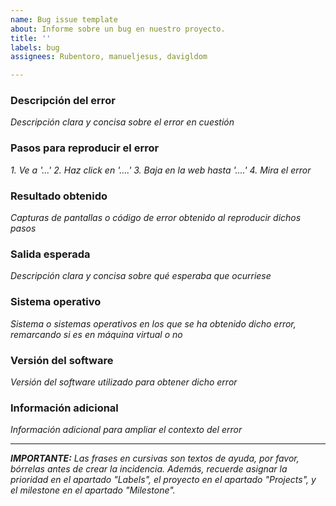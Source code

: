 ```yaml
---
name: Bug issue template
about: Informe sobre un bug en nuestro proyecto.
title: ''
labels: bug
assignees: Rubentoro, manueljesus, davigldom

---
```


### Descripción del error
_Descripción clara y concisa sobre el error en cuestión_

### Pasos para reproducir el error
_1. Ve a '...'_
_2. Haz click en '....'_
_3. Baja en la web hasta '....'_
_4. Mira el error_

### Resultado obtenido
_Capturas de pantallas o código de error obtenido al reproducir dichos pasos_

### Salida esperada
_Descripción clara y concisa sobre qué esperaba que ocurriese_

### Sistema operativo
_Sistema o sistemas operativos en los que se ha obtenido dicho error, remarcando si es en máquina virtual o no_

### Versión del software
_Versión del software utilizado para obtener dicho error_

### Información adicional
_Información adicional para ampliar el contexto del error_

---

_**IMPORTANTE:** Las frases en cursivas son textos de ayuda, por favor, bórrelas antes de crear la incidencia. Además, recuerde asignar la prioridad en el apartado "Labels", el proyecto en el apartado "Projects", y el milestone en el apartado "Milestone"._
